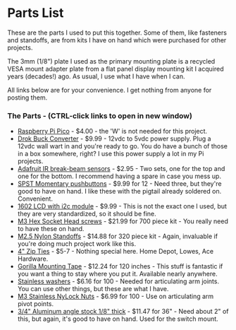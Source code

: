 # Parts List

These are the parts I used to put this together.  Some of them, like fasteners and standoffs, are from kits I have on hand which were purchased for other projects.

The 3mm (1/8") plate I used as the primary mounting plate is a recycled VESA mount adapter plate from a flat panel display mounting kit I acquired years (decades!) ago.  As usual, I use what I have when I can.

All links below are for your convenience.  I get nothing from anyone for posting them.

### The Parts - (CTRL-click links to open in new window)

- [Raspberry Pi Pico](https://www.sparkfun.com/products/17829?src=raspberrypi) - $4.00 - the 'W' is not needed for this project.
- [Drok Buck Converter](https://www.amazon.com/gp/product/B01NALDSJ0/ref=ppx_yo_dt_b_search_asin_title?ie=UTF8&psc=1) - $9.99 - 12vdc to 5vdc power supply.  Plug a 12vdc wall wart in and you're ready to go.  You do have a bunch of those in a box somewhere, right?  I use this power supply a lot in my Pi projects.
- [Adafruit IR break-beam sensors](https://www.adafruit.com/product/2167) - $2.95 - Two sets, one for the top and one for the bottom.  I recommend having a spare in case you mess up.
- [SPST Momentary pushbuttons](https://www.amazon.com/dp/B0BHCLHNKR?psc=1&ref=ppx_yo2ov_dt_b_product_details) - $9.99 for 12 - Need three, but they're good to have on hand.  I like these with the pigtail already soldered on.  Convenient.
- [1602 LCD with i2c module](https://www.amazon.com/KEYESTUDIO-Display-Arduino-Raspberry-Stm32/dp/B0177XQE7K) - $9.99 - This is not the exact one I used, but they are very standardized, so it should be fine.
- [M3 Hex Socket Head screws](https://www.amazon.com/gp/product/B07J44YXV3/ref=ppx_yo_dt_b_search_asin_title?ie=UTF8&psc=1) - $21.99 for 700 piece kit - You really need to have these on hand.
- [M2.5 Nylon Standoffs](https://www.amazon.com/gp/product/B07D78PFQL/ref=ppx_yo_dt_b_search_asin_title?ie=UTF8&psc=1) - $14.88 for 320 piece kit - Again, invaluable if you're doing much project work like this.
- [4" Zip Ties](https://www.amazon.com/s?k=tiny+zip+ties&i=industrial&crid=2MHKZW6LKMY6K&sprefix=tiny+zip+ties%2Cindustrial%2C132&ref=nb_sb_noss_1) - $5-7 - Nothing special here.  Home Depot, Lowes, Ace Hardware.
- [Gorilla Mounting Tape](https://www.amazon.com/Gorilla-Heavy-Double-Sided-Mounting/dp/B082TQ3KB5/ref=sr_1_4?keywords=gorilla+mounting+tape&qid=1670685796&sr=8-4) - $12.24 for 120 inches - This stuff is fantastic if you want a thing to stay where you put it.  Available nearly anywhere.
- [Stainless washers](https://www.amazon.com/gp/product/B009OK7GPO/ref=ppx_yo_dt_b_search_asin_title?ie=UTF8&psc=1) - $6.16 for 100 - Needed for articulating arm joints.  You can use other things, but these are what I have.
- [M3 Stainless NyLock Nuts](https://www.amazon.com/100Pcs-Stainless-Self-Lock-Inserted-Clinching/dp/B075ZZW7VL/ref=sr_1_9?crid=3GFZPK64KCOVJ&keywords=M3+x+0.5mm+Stainless+Steel+Nylock+Self-Locking+Nylon+Insert+Hex+Lock+Nuts&qid=1670686101&s=hi&sprefix=m3+x+0.5mm+stainless+steel+nylock+self-locking+nylon+insert+hex+lock+nuts%2Ctools%2C111&sr=1-9) - $6.99 for 100 - Use on articulating arm pivot points.
- [3/4" Aluminum angle stock 1/8" thick](https://www.homedepot.com/p/Everbilt-3-4-in-x-36-in-Aluminum-Angle-with-1-8-in-Thick-801397/204273997) - $11.47 for 36" - Need about 2" of this, but again, it's good to have on hand.  Used for the switch mount.

